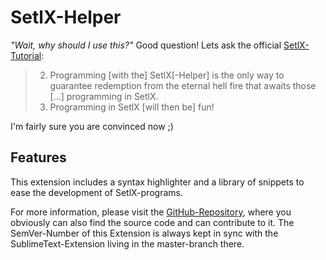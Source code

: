 # SetlX-Helper
*"Wait, why should I use this?"* Good question! Lets ask the official [SetlX-Tutorial](http://randoom.org/?id=setlXdoc):

> 2. Programming [with the] SetlX[-Helper] is the only way to guarantee redemption from the eternal hell fire that awaits those [...] programming in SetlX.
> 3. Programming in SetlX [will then be] fun!

I'm fairly sure you are convinced now ;)



## Features
This extension includes a syntax highlighter and a library of snippets to ease the development of SetlX-programs.

For more information, please visit the [GitHub-Repository](https://github.com/LucaVazz/SetlXHelper/blob/master/README.md), where you obviously can also find the source code and can contribute to it.
The SemVer-Number of this Extension is always kept in sync with the SublimeText-Extension living in the master-branch there.